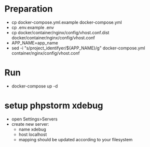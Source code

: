 # Preparation
* cp docker-compose.yml.example docker-compose.yml
* cp .env.example .env
* cp docker/container/nginx/config/vhost.conf.dist docker/container/nginx/config/vhost.conf
* APP_NAME=app_name
* sed -i "s/project_identifyer/${APP_NAME}/g" docker-compose.yml container/nginx/config/vhost.conf
# Run
* docker-compose up -d
# setup phpstorm xdebug
* open Settings>Servers
* create new server:
  * name xdebug
  * host localhost
  * mapping should be updated according to your filesystem
